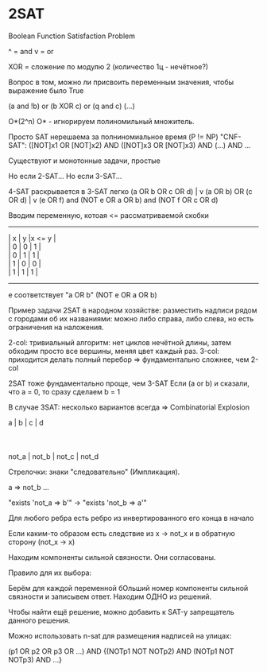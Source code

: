 # 2SAT

Boolean Function Satisfaction Problem

^ = and
v = or

XOR = сложение по модулю 2
(количество 1ц - нечётное?)

Вопрос в том, можно ли присвоить переменным значения, чтобы выражение было True

(a and !b) or (b XOR c) or (q and c) (...)


O*(2^n)
O* - игнорируем полиномильный множитель.

Просто SAT нерешаема за полниномиальное время (P != NP)
"CNF-SAT": (\[NOT\]x1 OR \[NOT\]x2) AND (\[NOT\]x3 OR \[NOT\]x3) AND (...) AND ...


Существуют и монотонные задачи, простые

Но если 2-SAT...
Но если 3-SAT...

4-SAT раскрывается в 3-SAT легко
(a OR b OR c OR d)
|
v
(a OR b) OR (c OR d)
|
v
(e OR f) and (NOT e OR a OR b) and (NOT f OR c OR d)


Вводим переменную, котоая <= рассматриваемой скобки

_________________________
|   x   |   y   |x <= y |\
|   0   |   0   |   1   |\
|   0   |   1   |   1   |\
|   1   |   0   |   0   |\
|   1   |   1   |   1   |
_________________________

e соответствует "a OR b"
(NOT e OR a OR b)


Пример задачи 2SAT в народном хозяйстве: разместить надписи рядом с городами об их названиями: можно либо справа, либо слева, но есть ограничения на наложения.

2-col: тривиальный алгоритм: нет циклов нечётной длины, затем обходим просто все вершины, меняя цвет каждый раз.
3-col: приходится делать полный перебор => фундаментально сложнее, чем 2-col

2SAT тоже фундаментально проще, чем 3-SAT
Если (a or b) и сказали, что a = 0, то сразу сделаем b = 1

В случае 3SAT: несколько вариантов всегда => Combinatorial Explosion


a      |     b      |     c     |      d
\
    \
        \
            \
not_a  |    not_b    |   not_c   |   not_d

Стрелочки: знаки "следовательно" (Импликация).

a => not_b
...

"exists 'not_a => b'" -> "exists 'not_b => a'"

Для любого ребра есть ребро из инвертированного его конца в начало

Если каким-то образом есть следствие из x -> not_x и в обратную сторону (not_x -> x)

Находим компоненты сильной связности.
Они согласованы.

Правило для их выбора:

Берём для каждой переменной бОльший номер компоненты сильной связности и записывем ответ.
Находим ОДНО из решений.

Чтобы найти ещё решение, можно добавить к SAT-у запрещатель данного решения.

Можно использовать n-sat для размещения надписей на улицах:

(p1 OR p2 OR p3 OR ...) AND {(NOTp1 NOT NOTp2) AND (NOTp1 NOT NOTp3) AND ...}
